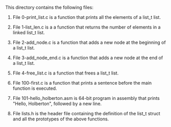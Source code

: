 This directory contains the following files:

1) File 0-print_list.c is a function that prints all the elements of a list_t list.

2) File 1-list_len.c is a a function that returns the number of elements in a linked list_t list.

3) File 2-add_node.c is a function that adds a new node at the beginning of a list_t list.

4) File 3-add_node_end.c is a function that adds a new node at the end of a list_t list.

5) File 4-free_list.c is a function that frees a list_t list.

6) File 100-first.c is a function that prints a sentence before the main function is executed.

7) File 101-hello_holberton.asm is 64-bit program in assembly that prints "Hello, Holberton", followed by a new line.

8) File lists.h is the header file containing the definition of the list_t struct and all the prototypes of the above functions.
